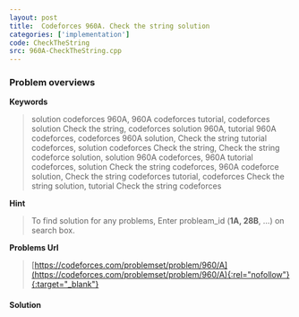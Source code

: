 ```yaml
---
layout: post
title:  Codeforces 960A. Check the string solution
categories: ['implementation']
code: CheckTheString
src: 960A-CheckTheString.cpp
---
```

### **Problem overviews**

**Keywords**
> solution codeforces 960A, 960A codeforces tutorial, codeforces solution Check the string, codeforces solution 960A, tutorial 960A codeforces, codeforces 960A solution, Check the string tutorial codeforces, solution codeforces Check the string, Check the string codeforce solution, solution 960A codeforces, 960A tutorial codeforces, solution Check the string codeforces, 960A codeforce solution, Check the string codeforces tutorial, codeforces Check the string solution, tutorial Check the string codeforces

**Hint**
> To find solution for any problems, Enter probleam_id (**1A, 28B**, ...) on search box. 

**Problems Url**
> [https://codeforces.com/problemset/problem/960/A](https://codeforces.com/problemset/problem/960/A){:rel="nofollow"}{:target="_blank"}

#### **Solution**




